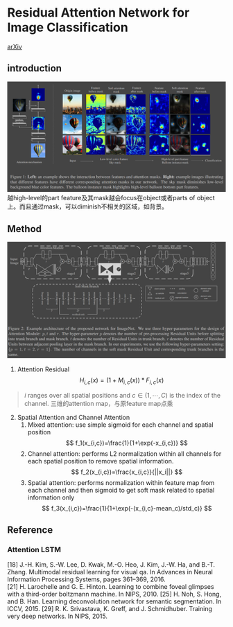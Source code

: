 # Residual Attention Network for Image Classification
[arXiv](https://arxiv.org/abs/1704.06904)

## introduction
![mask](./.assets/mask.png)
越high-level的part feature及其mask越会focus在object或者parts of object上。而且通过mask，可以diminish不相关的区域，如背景。

## Method
![resatt](./.assets/resatt.png)
1. Attention Residual
$$
H_{i,c}(x)=(1+M_{i,c}(x))* F_{i,c}(x)
$$
>$i$ ranges over all spatial positions and $c\in (1,\cdots,C)$ is the index of the channel. 三维的attention map，与原feature map点乘

2. Spatial Attention and Channel Attention
   1. Mixed attention: use simple sigmoid for each channel and spatial position
   $$ f_1(x_{i,c})=\frac{1}{1+\exp(-x_{i,c})} $$
   2. Channel attention: performs L2 normalization within all channels for each spatial position to remove spatial information.
   $$ f_2(x_{i,c})=\frac{x_{i,c}}{||x_i||} $$
   3. Spatial attention: performs normalization within feature map from each channel and then sigmoid to get soft mask related to spatial information only
   $$ f_3(x_{i,c})=\frac{1}{1+\exp(-(x_{i,c}-mean_c)/std_c)} $$

## Reference
### Attention LSTM
[18] J.-H. Kim, S.-W. Lee, D. Kwak, M.-O. Heo, J. Kim, J.-W. Ha, and B.-T. Zhang. Multimodal residual learning for visual qa. In Advances in Neural Information Processing Systems, pages 361–369, 2016.  
[21] H. Larochelle and G. E. Hinton. Learning to combine foveal glimpses with a third-order boltzmann machine. In NIPS, 2010.
[25] H. Noh, S. Hong, and B. Han. Learning deconvolution network for semantic segmentation. In ICCV, 2015.
[29] R. K. Srivastava, K. Greff, and J. Schmidhuber. Training very deep networks. In NIPS, 2015.
